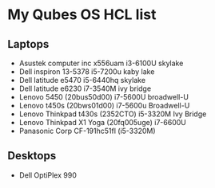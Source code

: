 # My Qubes OS HCL list
## Laptops
* Asustek computer inc x556uam i3-6100U skylake	
* Dell inspiron 13-5378 i5-7200u kaby lake
* Dell latitude e5470 i5-6440hq skylake
* Dell latitude e6230 i7-3540M ivy bridge
* Lenovo 5450 (20bus50d00) i7-5600U broadwell-U
* Lenovo t450s (20bws01d00) i7-5600u Broadwell-U
* Lenovo Thinkpad t430s (2352CTO) i5-3320M Ivy Bridge
* Lenovo Thinkpad X1 Yoga (20fq005uge) i7-6600U
* Panasonic Corp CF-191hc51fl (i5-3320M)

## Desktops
* Dell OptiPlex 990
